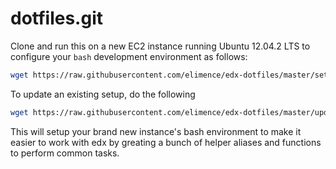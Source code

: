 dotfiles.git
============
Clone and run this on a new EC2 instance running Ubuntu 12.04.2 LTS to
configure your `bash` development environment as follows:

```sh
wget https://raw.githubusercontent.com/elimence/edx-dotfiles/master/setup.sh -O - | bash
```

To update an existing setup, do the following

```sh
wget https://raw.githubusercontent.com/elimence/edx-dotfiles/master/update.sh -O - | bash
```

This will setup your brand new instance's bash environment to make it easier to work with edx by greating a bunch of helper aliases and functions to perform common tasks.
